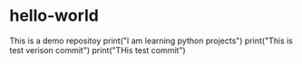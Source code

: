# hello-world
This is a demo repositoy
print("I am learning python projects")
print("This is test verison commit")
print("THis test commit")